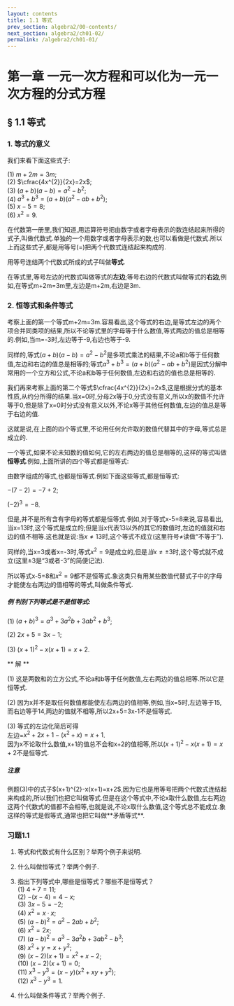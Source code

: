```yaml
---
layout: contents
title: 1.1 等式
prev_section: algebra2/00-contents/
next_section: algebra2/ch01-02/
permalink: /algebra2/ch01-01/
---
```


# 第一章 一元一次方程和可以化为一元一次方程的分式方程

## § 1.1 等式

### 1. 等式的意义

我们来看下面这些式子:

(1) $m+2m=3m$;  
(2) $\cfrac{4x^{2}}{2x}=2x$;  
(3) $(a+b)(a-b)=a^{2}-b^{2}$;  
(4) $a^{3}+b^{3}=(a+b)\big(a^{2}-ab+b^{2}\big)$;  
(5) $x-5=8$;  
(6) $x^{2}=9$.  

在代数第一册里,我们知道,用运算符号把由数字或者字母表示的数连结起来所得的式子,叫做代数式.单独的一个用数字或者字母表示的数,也可以看做是代数式.所以上而这些式子,都是用等号(=)把两个代数式连结起来构成的.

用等号连结两个代数式所成的式子叫做**等式**.

在等式里,等号左边的代数式叫做等式的**左边**;等号右边的代数式叫做等式的**右边**,例如,在等式m+2m=3m里,左边是m+2m,右边是3m.

### 2. 恒等式和条件等式

考察上面的第一个等式m+2m=3m.容易看出,这个等式的右边,是等式左边的两个项合并同类项的结果,所以不论等式里的字母等于什么数值,等式两边的值总是相等的.例如,当m=-3时,左边等于-9,右边也等于-9.

同样的,等式$(a+b)(a-b)=a^{2}-b^{2}$是多项式乘法的结果,不论a和b等于任何数值,左边和右边的值总是相等的;等式$a^{3}+b^{3}=(a+b)\big(a^{2}-ab+b^{2}\big)$是因式分解中常用的一个立方和公式,不论a和b等于任何数值,左边和右边的值也总是相等的.

我们再来考察上面的第二个等式$\cfrac{4x^{2}}{2x}=2x$,这是根据分式的基本性质,从约分所得的结果.当x=0时,分母2x等于0,分式没有意义,所以x的数值不允许等于0,但是除了x=0时分式没有意义以外,不论x等于其他任何数值,左边的值总是等于右边的值.

这就是说,在上面的四个等式里,不论用任何允许取的数值代替其中的字母,等式总是成立的.

一个等式,如果不论未知数的值如何,它的左右两边的值总是相等的,这样的等式叫做**恒等式**.例如,上面所讲的四个等式都是恒等式:

由数字组成的等式,也都是恒等式.例如下面这些等式,都是恒等式:  

$-(7-2)=-7+2$;

$(-2)^{3}=-8$.

但是,并不是所有含有字母的等式都是恒等式.例如,对于等式x-5=8来说,容易看出,当x=13时,这个等式是成立的;但是当x代表13以外的其它的数值时,左边的值就和右边的值不相等.这也就是说:当$x\neq13$时,这个等式不成立(这里符号$\neq$读做“不等于”).

同样的,当x=3或者x=-3时,等式$x^{2}=9$是成立的,但是$当x\neq\pm3$时,这个等式就不成立(这里$\pm3$是“3或者-3”的简便记法).

所以等式x-5=8和$x^{2}=9$都不是恒等式.象这类只有用某些数值代替式子中的字母才能使左右两边的值相等的等式,叫做条件等式.

<div class="note">
  <h5>例 判别下列等式是不是恒等式:</h5>
</div>

(1) $(a+b)^{3}=a^{3}+3a^{2}b+3ab^{2}+b^{3}$;
    
(2) $2x+5=3x-1$;
    
(3) $(x+1)^{2}-x(x+1)=x+2$.  

** 解 **

(1) 这是两数和的立方公式,不论a和b等于任何数值,左右两边的值总相等.所以它是恒等式.
    
(2) 因为x并不是取任何数值都能使左右两边的值相等,例如,当x=5时,左边等于15,而右边等于14,两边的值就不相等,所以2x+5=3x-1不是恒等式.
    
(3) 等式的左边化简后可得  
    左边=$x^{2}+2x+1-\big(x^{2}+x\big)=x+1$.  
    因为x不论取什么数值,x+1的值总不会和x+2的值相等,所以$(x+1)^{2}-x(x+1)=x+2$不是恒等式.

<div class="note warning">
  <h5>注意</h5>
  <p>例题(3)中的式子$(x+1)^{2}-x(x+1)=x+2$,因为它也是用等号把两个代数式连结起来构成的,所以我们也把它叫做等式.但是在这个等式中,不论x取什么数值,左右两边这两个代数式的值都不会相等,也就是说,不论x取什么数值,这个等式总不能成立.象这样的等式是假等式,通常也把它叫做**矛盾等式**.</p>
</div>

### 习题1.1
1. 等式和代数式有什么区别？举两个例子来说明.

2. 什么叫做恒等式？举两个例子.

3. 指出下列等式中,哪些是恒等式？哪些不是恒等式？  
    (1) $4+7=11$;  
    (2) $-(x-4)=4-x$;  
    (3) $3x-5=-2$;  
    (4) $x^{2}=x\cdot x$;  
    (5) $(a-b)^{2}=a^{2}-2ab+b^{2}$;  
    (6) $x^{2}=2x$;  
    (7) $(a-b)^{2}=a^{3}-3a^{2}b+3ab^{2}-b^{3}$;  
    (8) $x^{2}+y=x+y^{2}$;  
    (9) $(x-2)(x+1)=x^{2}+x-2$;  
    (10) $(x-2)(x+1)=0$;  
    (11) $x^{3}-y^{3}=(x-y)\big(x^{2}+xy+y^{2}\big)$;  
    (12) $x^{3}-y^{3}=1$.      

4. 什么叫做条件等式？举两个例子.  
